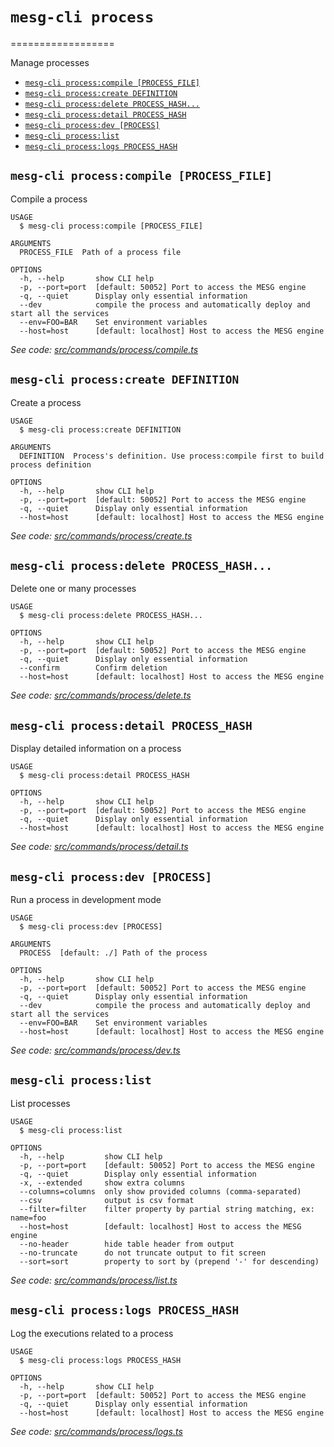 # `mesg-cli process`
==================

Manage processes

* [`mesg-cli process:compile [PROCESS_FILE]`](#mesg-cli-processcompile-process_file)
* [`mesg-cli process:create DEFINITION`](#mesg-cli-processcreate-definition)
* [`mesg-cli process:delete PROCESS_HASH...`](#mesg-cli-processdelete-process_hash)
* [`mesg-cli process:detail PROCESS_HASH`](#mesg-cli-processdetail-process_hash)
* [`mesg-cli process:dev [PROCESS]`](#mesg-cli-processdev-process)
* [`mesg-cli process:list`](#mesg-cli-processlist)
* [`mesg-cli process:logs PROCESS_HASH`](#mesg-cli-processlogs-process_hash)

## `mesg-cli process:compile [PROCESS_FILE]`

Compile a process

```
USAGE
  $ mesg-cli process:compile [PROCESS_FILE]

ARGUMENTS
  PROCESS_FILE  Path of a process file

OPTIONS
  -h, --help       show CLI help
  -p, --port=port  [default: 50052] Port to access the MESG engine
  -q, --quiet      Display only essential information
  --dev            compile the process and automatically deploy and start all the services
  --env=FOO=BAR    Set environment variables
  --host=host      [default: localhost] Host to access the MESG engine
```

_See code: [src/commands/process/compile.ts](https://github.com/mesg-foundation/js-sdk/blob/v0.1.0-alpha.5/src/commands/process/compile.ts)_

## `mesg-cli process:create DEFINITION`

Create a process

```
USAGE
  $ mesg-cli process:create DEFINITION

ARGUMENTS
  DEFINITION  Process's definition. Use process:compile first to build process definition

OPTIONS
  -h, --help       show CLI help
  -p, --port=port  [default: 50052] Port to access the MESG engine
  -q, --quiet      Display only essential information
  --host=host      [default: localhost] Host to access the MESG engine
```

_See code: [src/commands/process/create.ts](https://github.com/mesg-foundation/js-sdk/blob/v0.1.0-alpha.5/src/commands/process/create.ts)_

## `mesg-cli process:delete PROCESS_HASH...`

Delete one or many processes

```
USAGE
  $ mesg-cli process:delete PROCESS_HASH...

OPTIONS
  -h, --help       show CLI help
  -p, --port=port  [default: 50052] Port to access the MESG engine
  -q, --quiet      Display only essential information
  --confirm        Confirm deletion
  --host=host      [default: localhost] Host to access the MESG engine
```

_See code: [src/commands/process/delete.ts](https://github.com/mesg-foundation/js-sdk/blob/v0.1.0-alpha.5/src/commands/process/delete.ts)_

## `mesg-cli process:detail PROCESS_HASH`

Display detailed information on a process

```
USAGE
  $ mesg-cli process:detail PROCESS_HASH

OPTIONS
  -h, --help       show CLI help
  -p, --port=port  [default: 50052] Port to access the MESG engine
  -q, --quiet      Display only essential information
  --host=host      [default: localhost] Host to access the MESG engine
```

_See code: [src/commands/process/detail.ts](https://github.com/mesg-foundation/js-sdk/blob/v0.1.0-alpha.5/src/commands/process/detail.ts)_

## `mesg-cli process:dev [PROCESS]`

Run a process in development mode

```
USAGE
  $ mesg-cli process:dev [PROCESS]

ARGUMENTS
  PROCESS  [default: ./] Path of the process

OPTIONS
  -h, --help       show CLI help
  -p, --port=port  [default: 50052] Port to access the MESG engine
  -q, --quiet      Display only essential information
  --dev            compile the process and automatically deploy and start all the services
  --env=FOO=BAR    Set environment variables
  --host=host      [default: localhost] Host to access the MESG engine
```

_See code: [src/commands/process/dev.ts](https://github.com/mesg-foundation/js-sdk/blob/v0.1.0-alpha.5/src/commands/process/dev.ts)_

## `mesg-cli process:list`

List processes

```
USAGE
  $ mesg-cli process:list

OPTIONS
  -h, --help         show CLI help
  -p, --port=port    [default: 50052] Port to access the MESG engine
  -q, --quiet        Display only essential information
  -x, --extended     show extra columns
  --columns=columns  only show provided columns (comma-separated)
  --csv              output is csv format
  --filter=filter    filter property by partial string matching, ex: name=foo
  --host=host        [default: localhost] Host to access the MESG engine
  --no-header        hide table header from output
  --no-truncate      do not truncate output to fit screen
  --sort=sort        property to sort by (prepend '-' for descending)
```

_See code: [src/commands/process/list.ts](https://github.com/mesg-foundation/js-sdk/blob/v0.1.0-alpha.5/src/commands/process/list.ts)_

## `mesg-cli process:logs PROCESS_HASH`

Log the executions related to a process

```
USAGE
  $ mesg-cli process:logs PROCESS_HASH

OPTIONS
  -h, --help       show CLI help
  -p, --port=port  [default: 50052] Port to access the MESG engine
  -q, --quiet      Display only essential information
  --host=host      [default: localhost] Host to access the MESG engine
```

_See code: [src/commands/process/logs.ts](https://github.com/mesg-foundation/js-sdk/blob/v0.1.0-alpha.5/src/commands/process/logs.ts)_
